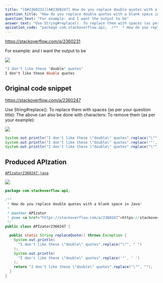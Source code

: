 ```yaml
---
title: "[Q#2360231][A#2360247] How do you replace double quotes with a blank space in Java?"
question_title: "How do you replace double quotes with a blank space in Java?"
question_text: "For example: and I want the output to be"
answer_text: "Use String#replace(). To replace them with spaces (as per your question title): The above can also be done with characters: To remove them (as per your example):"
apization_code: "package com.stackoverflow.api;  /**  * How do you replace double quotes with a blank space in Java?  *  * @author APIzator  * @see <a href=\"https://stackoverflow.com/a/2360247\">https://stackoverflow.com/a/2360247</a>  */ public class APIzator2360247 {    public static String replaceQuote() throws Exception {     System.out.println(       \"I don't like these \\\"double\\\" quotes\".replace(\"\\\"\", \" \")     );     System.out.println(       \"I don't like these \\\"double\\\" quotes\".replace('\"', ' ')     );     return \"I don't like these \\\"double\\\" quotes\".replace(\"\\\"\", \"\");   } }"
---
```


https://stackoverflow.com/q/2360231

For example:
and I want the output to be


<div class="code-logo"><img src="/stackoverflow.png" /></div>

```java
"I don't like these "double" quotes"
I don't like these double quotes
```


## Original code snippet

https://stackoverflow.com/a/2360247

Use String#replace().
To replace them with spaces (as per your question title):
The above can also be done with characters:
To remove them (as per your example):

<div class="code-logo"><img src="/stackoverflow.png" /></div>

```java
System.out.println("I don't like these \"double\" quotes".replace("\"", " "));
System.out.println("I don't like these \"double\" quotes".replace('"', ' '));
System.out.println("I don't like these \"double\" quotes".replace("\"", ""));
```

## Produced APIzation

[`APIzator2360247.java`](https://github.com/blind-papers/apization-temp-data/raw/main/search/APIzator2360247.java)

<div class="code-logo"><img src="/apizator.png" /></div>

```java
package com.stackoverflow.api;

/**
 * How do you replace double quotes with a blank space in Java?
 *
 * @author APIzator
 * @see <a href="https://stackoverflow.com/a/2360247">https://stackoverflow.com/a/2360247</a>
 */
public class APIzator2360247 {

  public static String replaceQuote() throws Exception {
    System.out.println(
      "I don't like these \"double\" quotes".replace("\"", " ")
    );
    System.out.println(
      "I don't like these \"double\" quotes".replace('"', ' ')
    );
    return "I don't like these \"double\" quotes".replace("\"", "");
  }
}

```
